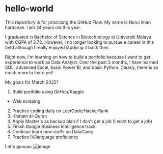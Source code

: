 # hello-world
This repository is for practicing the GitHub Flow.
My name is Nurul Iman Farhanah. I am 24 years old this year. 

I graduated in Bachelor of Science in Biotechnology at Universiti Malaya with CGPA of 3.72. However, I no longer looking to pursue a career in this field although I really enjoyed studying it back then.

Right now, I'm learning on how to build a portfolio because I want to get experience to work as Data Analyst. Over the past 3 months, I have learned SQL, advanced Excel, basic Power BI, and basic Python. Clearly, there is so much more to learn yet!

My goals for March 2025?
1. Build portfolio using GitHub/Kaggle
  - Web scraping
2. Practice coding daily on LeetCode/HackerRank
3. Khatam al-Quran
4. Apply Master's as backup plan if I don't get a job (I want to get a job)
5. Finish Google Business Intelligence track
6. Continue learn new stuffs on DataCamp
7. Practice IV/language proficiency

Let's gooooo
![image](https://github.com/user-attachments/assets/8fff3f65-f711-4e5a-b65b-6be758508fca)
